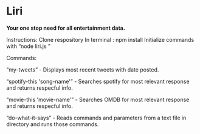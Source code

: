 <h1>Liri</h1>

<strong>Your one stop need for all entertainment data.</strong>

Instructions:
Clone respository
In terminal : npm install
Initialize commands with “node liri.js ”

Commands:

“my-tweets” - Displays most recent tweets with date posted.

“spotify-this 'song-name'” - Searches spotify for most relevant response and returns respecful info.

“movie-this 'movie-name'” - Searches OMDB for most relevant response and returns respecful info.

“do-what-it-says” - Reads commands and parameters from a text file in directory and runs those commands.
